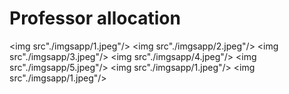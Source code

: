 # Professor allocation

<img src"./imgsapp/1.jpeg"/>
<img src"./imgsapp/2.jpeg"/>
<img src"./imgsapp/3.jpeg"/>
<img src"./imgsapp/4.jpeg"/>
<img src"./imgsapp/5.jpeg"/>
<img src"./imgsapp/1.jpeg"/>
<img src"./imgsapp/1.jpeg"/>